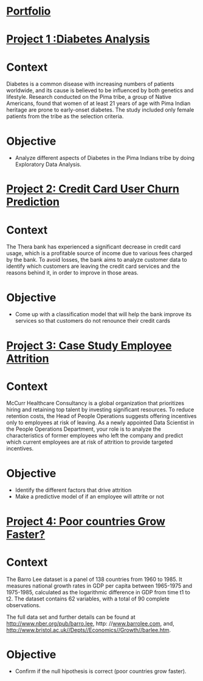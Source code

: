 # [Portfolio](https://github.com/fklaggesd/portfolio)

# [Project 1 :Diabetes Analysis](https://github.com/fklaggesd/portfolio/blob/main/Project_Diabetes_Analysis.ipynb)
# Context
Diabetes is a common disease with increasing numbers of patients worldwide, and its cause is believed to be influenced by both genetics and lifestyle. Research conducted on the Pima tribe, a group of Native Americans, found that women of at least 21 years of age with Pima Indian heritage are prone to early-onset diabetes. The study included only female patients from the tribe as the selection criteria.

# Objective
- Analyze different aspects of Diabetes in the Pima Indians tribe by doing Exploratory Data Analysis.

# [Project 2: Credit Card User Churn Prediction](https://github.com/fklaggesd/portfolio/blob/main/Credit_Card_Users_Churn_Prediction.ipynb)

# Context

The Thera bank has experienced a significant decrease in credit card usage, which is a profitable source of income due to various fees charged by the bank. To avoid losses, the bank aims to analyze customer data to identify which customers are leaving the credit card services and the reasons behind it, in order to improve in those areas.

 # Objective
 
- Come up with a classification model that will help the bank improve its services so that customers do not renounce their credit cards

# [Project 3: Case Study Employee Attrition](https://github.com/fklaggesd/Portfolio_FKD/blob/main/Case_Study_Employee_Attrition.ipynb)

# Context
McCurr Healthcare Consultancy is a global organization that prioritizes hiring and retaining top talent by investing significant resources. To reduce retention costs, the Head of People Operations suggests offering incentives only to employees at risk of leaving. As a newly appointed Data Scientist in the People Operations Department, your role is to analyze the characteristics of former employees who left the company and predict which current employees are at risk of attrition to provide targeted incentives.

# Objective 
- Identify the different factors that drive attrition
- Make a predictive model of if an employee will attrite or not

# [Project 4: Poor countries Grow Faster?](https://github.com/fklaggesd/Portfolio_FKD/blob/main/Poor_Countries_Grow_Faster.ipynb)

# Context

The Barro Lee dataset is a panel of 138 countries from 1960 to 1985. It measures national growth rates in GDP per capita between 1965-1975 and 1975-1985, calculated as the logarithmic difference in GDP from time t1 to t2. The dataset contains 62 variables, with a total of 90 complete observations.

The full data set and further details can be found at http://www.nber.org/pub/barro.lee, http: //www.barrolee.com, and, http://www.bristol.ac.uk//Depts//Economics//Growth//barlee.htm.

# Objective
 - Confirm if the null hipothesis is correct (poor countries grow faster).
